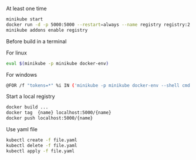 At least one time

```sh
minikube start
docker run -d -p 5000:5000 --restart=always --name registry registry:2
minikube addons enable registry
```

Before build in a terminal

For linux

```sh
eval $(minikube -p minikube docker-env)
```

For windows

```sh
@FOR /f "tokens=*" %i IN ('minikube -p minikube docker-env --shell cmd') DO @%i
```

Start a local registry

```sh
docker build ...
docker tag  {name} localhost:5000/{name}
docker push localhost:5000/{name}
```

Use yaml file

```sh
kubectl create -f file.yaml
kubectl delete -f file.yaml
kubectl apply -f file.yaml
```
